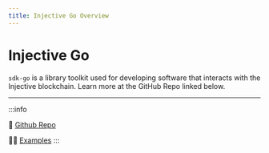 ```yaml
---
title: Injective Go Overview
---
```


# Injective Go

`sdk-go` is a library toolkit used for developing software that interacts with the Injective blockchain. Learn more at the GitHub Repo linked below.

---

:::info

:wrench: [Github Repo](https://github.com/InjectiveLabs/sdk-go/)

:student: [Examples](https://github.com/InjectiveLabs/sdk-go/tree/master/examples)
:::
